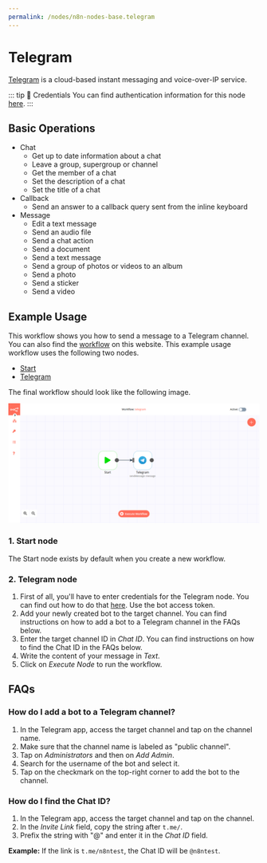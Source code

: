 ```yaml
---
permalink: /nodes/n8n-nodes-base.telegram
---
```


# Telegram

[Telegram](https://telegram.org) is a cloud-based instant messaging and voice-over-IP service.

::: tip 🔑 Credentials
You can find authentication information for this node [here](../../../credentials/Telegram/README.md).
:::

## Basic Operations

- Chat
	- Get up to date information about a chat
	- Leave a group, supergroup or channel
	- Get the member of a chat
	- Set the description of a chat
	- Set the title of a chat
- Callback
	- Send an answer to a callback query sent from the inline keyboard
- Message
	- Edit a text message
	- Send an audio file
	- Send a chat action
	- Send a document
	- Send a text message
	- Send a group of photos or videos to an album
	- Send a photo
	- Send a sticker
	- Send a video

## Example Usage

This workflow shows you how to send a message to a Telegram channel. You can also find the [workflow](https://n8n.io/workflows/451) on this website. This example usage workflow uses the following two nodes.
- [Start](../../core-nodes/Start/README.md)
- [Telegram]()

The final workflow should look like the following image.

![A workflow with the Telegram node](./workflow.png)

### 1. Start node

The Start node exists by default when you create a new workflow.

### 2. Telegram node

1. First of all, you'll have to enter credentials for the Telegram node. You can find out how to do that [here](../../../credentials/Telegram/README.md). Use the bot access token.
2. Add your newly created bot to the target channel. You can find instructions on how to add a bot to a Telegram channel in the FAQs below.
3. Enter the target channel ID in *Chat ID*. You can find instructions on how to find the Chat ID in the FAQs below.
4. Write the content of your message in *Text*.
5. Click on *Execute Node* to run the workflow.

## FAQs

### How do I add a bot to a Telegram channel?

1. In the Telegram app, access the target channel and tap on the channel name.
2. Make sure that the channel name is labeled as "public channel".
3. Tap on *Administrators* and then on *Add Admin*.
4. Search for the username of the bot and select it.
5. Tap on the checkmark on the top-right corner to add the bot to the channel.

### How do I find the Chat ID?

1. In the Telegram app, access the target channel and tap on the channel.
2. In the *Invite Link* field, copy the string after `t.me/`.
3. Prefix the string with "@" and enter it in the *Chat ID* field.

**Example:** If the link is `t.me/n8ntest`, the Chat ID will be `@n8ntest`.